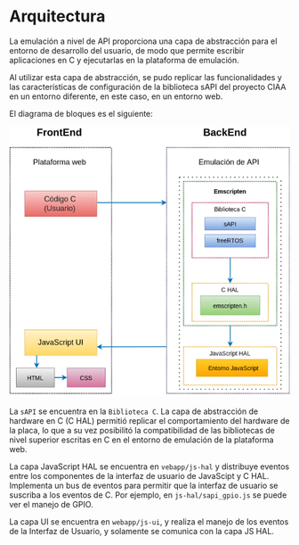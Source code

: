 # Arquitectura

La emulación a nivel de API proporciona una capa de abstracción para el entorno de desarrollo del usuario, de modo que permite escribir aplicaciones en C y ejecutarlas en la plataforma de emulación. 

Al utilizar esta capa de abstracción, se pudo replicar las funcionalidades y las características de configuración de la biblioteca sAPI del proyecto CIAA en un entorno diferente, en este caso, en un entorno web.

El diagrama de bloques es el siguiente:

![Arquitectura](../img/Arquitectura.png)

La `sAPI` se encuentra en la `Biblioteca C`. La capa de abstracción de hardware en C (C HAL)  permitió replicar el comportamiento del hardware de la placa, lo que a su vez posibilitó la compatibilidad de las bibliotecas de nivel superior escritas en C en el entorno de emulación de la plataforma web.

La capa JavaScript HAL se encuentra en `vebapp/js-hal` y distribuye eventos entre los componentes de la interfaz de usuario de JavaScipt y C HAL. Implementa un bus de eventos para permitir que la interfaz de usuario se suscriba a los eventos de C. Por ejemplo, en `js-hal/sapi_gpio.js` se puede ver el manejo de GPIO.

La capa UI se encuentra en `webapp/js-ui`, y realiza el manejo de los eventos de la Interfaz de Usuario, y solamente se comunica con la capa JS HAL.

